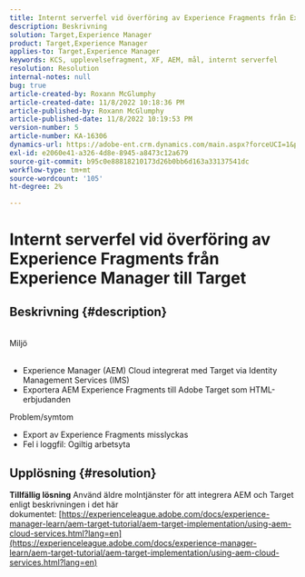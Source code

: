 ```yaml
---
title: Internt serverfel vid överföring av Experience Fragments från Experience Manager till Target
description: Beskrivning
solution: Target,Experience Manager
product: Target,Experience Manager
applies-to: Target,Experience Manager
keywords: KCS, upplevelsefragment, XF, AEM, mål, internt serverfel
resolution: Resolution
internal-notes: null
bug: true
article-created-by: Roxann McGlumphy
article-created-date: 11/8/2022 10:18:36 PM
article-published-by: Roxann McGlumphy
article-published-date: 11/8/2022 10:19:53 PM
version-number: 5
article-number: KA-16306
dynamics-url: https://adobe-ent.crm.dynamics.com/main.aspx?forceUCI=1&pagetype=entityrecord&etn=knowledgearticle&id=ab630748-b35f-ed11-9561-6045bd006704
exl-id: e2060e41-a326-4d8e-8945-a8473c12a679
source-git-commit: b95c0e88818210173d26b0bb6d163a33137541dc
workflow-type: tm+mt
source-wordcount: '105'
ht-degree: 2%

---
```


# Internt serverfel vid överföring av Experience Fragments från Experience Manager till Target

## Beskrivning {#description}

<br>Miljö<br><br>
- Experience Manager (AEM) Cloud integrerat med Target via Identity Management Services (IMS)
- Exportera AEM Experience Fragments till Adobe Target som HTML-erbjudanden

Problem/symtom
- Export av Experience Fragments misslyckas
- Fel i loggfil: Ogiltig arbetsyta



## Upplösning {#resolution}

<b>Tillfällig lösning</b>
Använd äldre molntjänster för att integrera AEM och Target enligt beskrivningen i det här dokumentet: [https://experienceleague.adobe.com/docs/experience-manager-learn/aem-target-tutorial/aem-target-implementation/using-aem-cloud-services.html?lang=en](https://experienceleague.adobe.com/docs/experience-manager-learn/aem-target-tutorial/aem-target-implementation/using-aem-cloud-services.html?lang=en)
